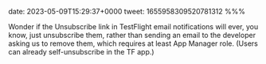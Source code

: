 date: 2023-05-09T15:29:37+0000
tweet: 1655958309520781312
%%%

Wonder if the Unsubscribe link in TestFlight email notifications will ever, you know, just unsubscribe them, rather than sending an email to the developer asking us to remove them, which requires at least App Manager role. (Users can already self-unsubscribe in the TF app.)
